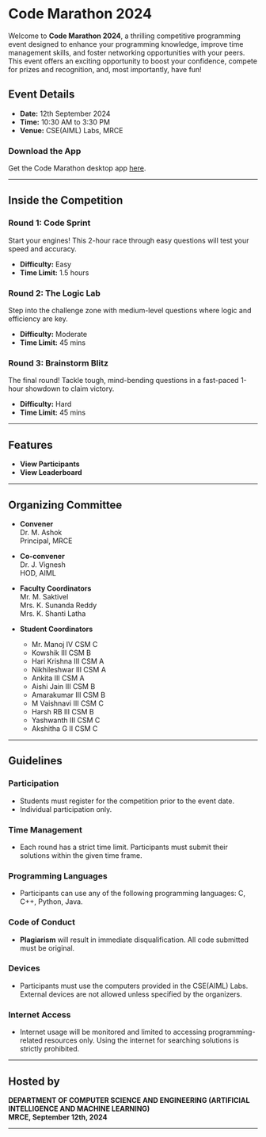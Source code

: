 # Code Marathon 2024

Welcome to **Code Marathon 2024**, a thrilling competitive programming event designed to enhance your programming knowledge, improve time management skills, and foster networking opportunities with your peers. This event offers an exciting opportunity to boost your confidence, compete for prizes and recognition, and, most importantly, have fun!

## Event Details

- **Date:** 12th September 2024  
- **Time:** 10:30 AM to 3:30 PM  
- **Venue:** CSE(AIML) Labs, MRCE

### Download the App
Get the Code Marathon desktop app [here](https://github.com/iic-mrce/CodeMarathon/raw/main/desktop%20app/CodeMarathon2024%20Setup%201.5.0.exe).

---

## Inside the Competition

### Round 1: Code Sprint
Start your engines! This 2-hour race through easy questions will test your speed and accuracy.

- **Difficulty:** Easy  
- **Time Limit:** 1.5 hours  

### Round 2: The Logic Lab
Step into the challenge zone with medium-level questions where logic and efficiency are key.

- **Difficulty:** Moderate  
- **Time Limit:** 45 mins

### Round 3: Brainstorm Blitz
The final round! Tackle tough, mind-bending questions in a fast-paced 1-hour showdown to claim victory.

- **Difficulty:** Hard  
- **Time Limit:** 45 mins

---

## Features

- **View Participants**  
- **View Leaderboard**  

---

## Organizing Committee

- **Convener**  
  Dr. M. Ashok  
  Principal, MRCE  

- **Co-convener**  
  Dr. J. Vignesh  
  HOD, AIML  

- **Faculty Coordinators**  
  Mr. M. Saktivel  
  Mrs. K. Sunanda Reddy  
  Mrs. K. Shanti Latha  

- **Student Coordinators**  
  - Mr. Manoj IV CSM C  
  - Kowshik III CSM B  
  - Hari Krishna III CSM A  
  - Nikhileshwar III CSM A  
  - Ankita III CSM A  
  - Aishi Jain III CSM B  
  - Amarakumar III CSM B  
  - M Vaishnavi III CSM C  
  - Harsh RB III CSM B  
  - Yashwanth III CSM C  
  - Akshitha G II CSM C  

---

## Guidelines

### Participation
- Students must register for the competition prior to the event date.
- Individual participation only.

### Time Management
- Each round has a strict time limit. Participants must submit their solutions within the given time frame.

### Programming Languages
- Participants can use any of the following programming languages: C, C++, Python, Java.

### Code of Conduct
- **Plagiarism** will result in immediate disqualification. All code submitted must be original.

### Devices
- Participants must use the computers provided in the CSE(AIML) Labs. External devices are not allowed unless specified by the organizers.

### Internet Access
- Internet usage will be monitored and limited to accessing programming-related resources only. Using the internet for searching solutions is strictly prohibited.

---


## Hosted by
**DEPARTMENT OF COMPUTER SCIENCE AND ENGINEERING (ARTIFICIAL INTELLIGENCE AND MACHINE LEARNING)**  
**MRCE, September 12th, 2024**

---
